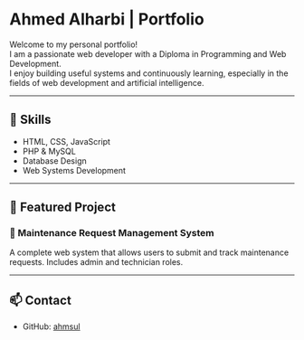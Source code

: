 # Ahmed Alharbi | Portfolio

Welcome to my personal portfolio!  
I am a passionate web developer with a Diploma in Programming and Web Development.  
I enjoy building useful systems and continuously learning, especially in the fields of web development and artificial intelligence.

---

## 🧰 Skills
- HTML, CSS, JavaScript  
- PHP & MySQL  
- Database Design  
- Web Systems Development

---

## 📂 Featured Project

### 🔧 Maintenance Request Management System
A complete web system that allows users to submit and track maintenance requests. Includes admin and technician roles.

---

## 📫 Contact
- GitHub: [ahmsul](https://github.com/ahmsul)
